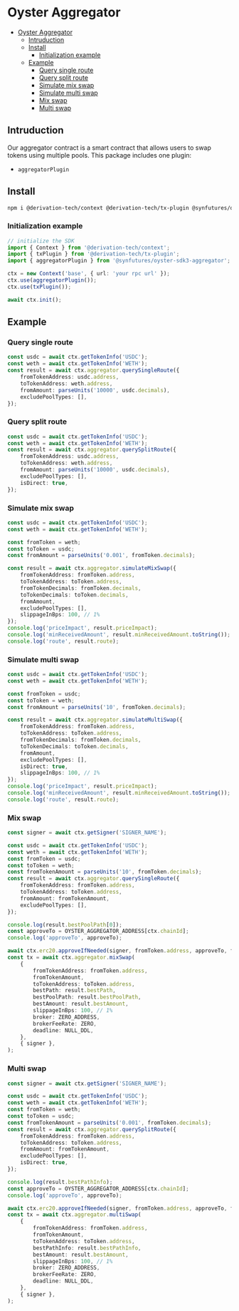 # Oyster Aggregator

- [Oyster Aggregator](#oyster-aggregator)
    - [Intruduction](#intruduction)
    - [Install](#install)
        - [Initialization example](#initialization-example)
    - [Example](#example)
        - [Query single route](#query-single-route)
        - [Query split route](#query-split-route)
        - [Simulate mix swap](#simulate-mix-swap)
        - [Simulate multi swap](#simulate-multi-swap)
        - [Mix swap](#mix-swap)
        - [Multi swap](#multi-swap)

## Intruduction

Our aggregator contract is a smart contract that allows users to swap tokens using multiple pools. This package includes one plugin:

- `aggregatorPlugin`

## Install

```sh
npm i @derivation-tech/context @derivation-tech/tx-plugin @synfutures/oyster-sdk3-aggregator
```

### Initialization example

```ts
// initialize the SDK
import { Context } from '@derivation-tech/context';
import { txPlugin } from '@derivation-tech/tx-plugin';
import { aggregatorPlugin } from '@synfutures/oyster-sdk3-aggregator';

ctx = new Context('base', { url: 'your rpc url' });
ctx.use(aggregatorPlugin());
ctx.use(txPlugin());

await ctx.init();
```

## Example

### Query single route

```ts
const usdc = await ctx.getTokenInfo('USDC');
const weth = await ctx.getTokenInfo('WETH');
const result = await ctx.aggregator.querySingleRoute({
    fromTokenAddress: usdc.address,
    toTokenAddress: weth.address,
    fromAmount: parseUnits('10000', usdc.decimals),
    excludePoolTypes: [],
});
```

### Query split route

```ts
const usdc = await ctx.getTokenInfo('USDC');
const weth = await ctx.getTokenInfo('WETH');
const result = await ctx.aggregator.querySplitRoute({
    fromTokenAddress: usdc.address,
    toTokenAddress: weth.address,
    fromAmount: parseUnits('10000', usdc.decimals),
    excludePoolTypes: [],
    isDirect: true,
});
```

### Simulate mix swap

```ts
const usdc = await ctx.getTokenInfo('USDC');
const weth = await ctx.getTokenInfo('WETH');

const fromToken = weth;
const toToken = usdc;
const fromAmount = parseUnits('0.001', fromToken.decimals);

const result = await ctx.aggregator.simulateMixSwap({
    fromTokenAddress: fromToken.address,
    toTokenAddress: toToken.address,
    fromTokenDecimals: fromToken.decimals,
    toTokenDecimals: toToken.decimals,
    fromAmount,
    excludePoolTypes: [],
    slippageInBps: 100, // 1%
});
console.log('priceImpact', result.priceImpact);
console.log('minReceivedAmount', result.minReceivedAmount.toString());
console.log('route', result.route);
```

### Simulate multi swap

```ts
const usdc = await ctx.getTokenInfo('USDC');
const weth = await ctx.getTokenInfo('WETH');

const fromToken = usdc;
const toToken = weth;
const fromAmount = parseUnits('10', fromToken.decimals);

const result = await ctx.aggregator.simulateMultiSwap({
    fromTokenAddress: fromToken.address,
    toTokenAddress: toToken.address,
    fromTokenDecimals: fromToken.decimals,
    toTokenDecimals: toToken.decimals,
    fromAmount,
    excludePoolTypes: [],
    isDirect: true,
    slippageInBps: 100, // 1%
});
console.log('priceImpact', result.priceImpact);
console.log('minReceivedAmount', result.minReceivedAmount.toString());
console.log('route', result.route);
```

### Mix swap

```ts
const signer = await ctx.getSigner('SIGNER_NAME');

const usdc = await ctx.getTokenInfo('USDC');
const weth = await ctx.getTokenInfo('WETH');
const fromToken = usdc;
const toToken = weth;
const fromTokenAmount = parseUnits('10', fromToken.decimals);
const result = await ctx.aggregator.querySingleRoute({
    fromTokenAddress: fromToken.address,
    toTokenAddress: toToken.address,
    fromAmount: fromTokenAmount,
    excludePoolTypes: [],
});

console.log(result.bestPoolPath[0]);
const approveTo = OYSTER_AGGREGATOR_ADDRESS[ctx.chainId];
console.log('approveTo', approveTo);

await ctx.erc20.approveIfNeeded(signer, fromToken.address, approveTo, fromTokenAmount);
const tx = await ctx.aggregator.mixSwap(
    {
        fromTokenAddress: fromToken.address,
        fromTokenAmount,
        toTokenAddress: toToken.address,
        bestPath: result.bestPath,
        bestPoolPath: result.bestPoolPath,
        bestAmount: result.bestAmount,
        slippageInBps: 100, // 1%
        broker: ZERO_ADDRESS,
        brokerFeeRate: ZERO,
        deadline: NULL_DDL,
    },
    { signer },
);
```

### Multi swap

```ts
const signer = await ctx.getSigner('SIGNER_NAME');

const usdc = await ctx.getTokenInfo('USDC');
const weth = await ctx.getTokenInfo('WETH');
const fromToken = weth;
const toToken = usdc;
const fromTokenAmount = parseUnits('0.001', fromToken.decimals);
const result = await ctx.aggregator.querySplitRoute({
    fromTokenAddress: fromToken.address,
    toTokenAddress: toToken.address,
    fromAmount: fromTokenAmount,
    excludePoolTypes: [],
    isDirect: true,
});

console.log(result.bestPathInfo);
const approveTo = OYSTER_AGGREGATOR_ADDRESS[ctx.chainId];
console.log('approveTo', approveTo);

await ctx.erc20.approveIfNeeded(signer, fromToken.address, approveTo, fromTokenAmount);
const tx = await ctx.aggregator.multiSwap(
    {
        fromTokenAddress: fromToken.address,
        fromTokenAmount,
        toTokenAddress: toToken.address,
        bestPathInfo: result.bestPathInfo,
        bestAmount: result.bestAmount,
        slippageInBps: 100, // 1%
        broker: ZERO_ADDRESS,
        brokerFeeRate: ZERO,
        deadline: NULL_DDL,
    },
    { signer },
);
```
